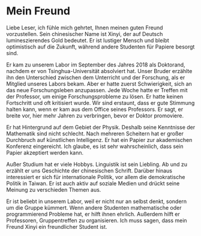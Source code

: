 # Mein Freund

Liebe Leser, ich fühle mich gehrtet, Ihnen meinen guten Freund vorzustellen.
Sein chinesischer Name ist Xinyi, der auf Deutsch lumineszierendes Gold bedeutet.
Er ist lustiger Mensch und bleibt optimistisch auf die Zukunft, während andere Studenten
für Papiere besorgt sind.

Er kam zu unserem Labor im September des Jahres 2018 als Doktorand,
nachdem er von Tsinghua-Universität absolviert hat. Unser Bruder
erzählte ihn den Unterschied zwischen dem Unterricht und der Forschung, als er Mitglied unseres
Labors bekam. Aber er hatte zuerst Schwierigkeit, sich an das neue Forschungsleben anzupassen.
Jede Woche hatte er Treffen mit der Professor, um einige Forschungsprobleme zu lösen. Er hatte
keinen Fortschritt und oft kritisiert wurde. Wir sind erstaunt, dass er gute Stimmung halten kann, wenn er kam aus dem Office seines Professors. Er sagt, er breite vor, hier mehr Jahren zu verbringen, bevor er Doktor promoviere.

Er hat Hintergrund auf dem Gebiet der Physik. Deshalb seine Kenntnisse der Mathematik sind nicht
schlecht. Nach mehreren Scheitern hat er großer Durchbruch auf künstlichen Intelligenz.
Er hat ein Papier zur akademischen Konferenz eingereicht. Ich glaube, es ist sehr wahrscheinlich,
dass sein Papier akzeptiert werden kann.

Außer Studium hat er viele Hobbys. Linguistik ist sein Liebling. Ab und zu erzählt er uns
Geschichte der chinesischen Schrift. Darüber hinaus interessiert er sich für internationale
Politik, vor allem die demokratische Politik in Taiwan. Er ist auch aktiv auf soziale Medien
und drückt seine Meinung zu verschieden Themen aus.

Er ist beliebt in unserem Labor, weil er nicht nur an selbst denkt, sondern um die Gruppe kümmert.
Wenn andere Studenten mathematische oder programmierend Probleme hat, er hilft ihnen ehrlich.
Außerdem hilft er Professoren, Gruppentreffen zu organisieren. Ich muss sagen, dass mein Freund Xinyi ein freundlicher Student ist. 